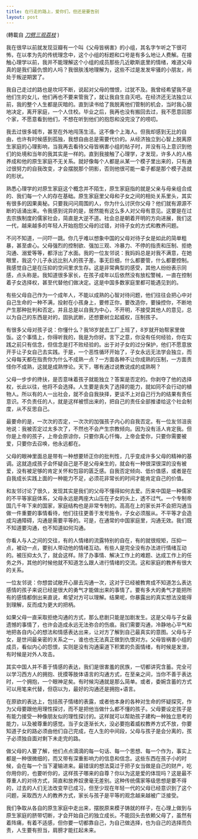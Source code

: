 ```yaml
---
title: 在行走的路上，爱你们，但还是要告别
layout: post
---
```


(轉載自 <a href="http://hanhan.qq.com/hanhan/one/one235m.htm#page1">*刀劈三观荔枝*</a> )

我在很早以前就发现豆瓣有一个叫《父母皆祸害》的小组，其名字乍听之下很可怖，在以孝为先的传统理念中，这个小组的标题和口号是有多么地让人费解。在接触心理学以前，我并不能理解这个小组的成员那些几近歇斯底里的情绪，难道父母真的是我们最仇恨的人吗？我很肤浅地理解为，这些不过是发发牢骚的小朋友，尚处于叛逆期罢了。

我自己走过的路也是坎坷不断，说起对父母的憎恨，过犹不及。我曾经希望我不是他们生的女儿，他们再也不要来管我了，就让我自生自灭吧。在经济还无法独立以前，我的整个人生都是灰暗的。直到读书给了我脱离他们管制的机会，当时我心狠地决定，离开家庭，一个人住校。毕业之后，我再也没有搬回去过，我不愿意回那个家，不愿意看到他们，不想在听到他们的抱怨和没完没了的唠叨。

我去过很多城市，甚至在外地闯荡生活。这不像个上海人。但我却感到无比的自由，也许有时候感到孤独，我想自由总是需要代价的。从经济独立到心智上脱离原生家庭的心理影响，当我再去看待父母皆祸害小组的帖子时，并没有马上意识到他们的处境和当年的我其实是一样的。直到我接触了心理学，才发现，许多人的人格养成和他的原生家庭不无关系。就好像每个人都是从某一个模子里出来的，只有通过很努力的自我改变，才会摆脱那个阴影，否则他很可能一辈子都是那个模子造就的形状。

熟悉心理学的对原生家庭这个概念并不陌生，原生家庭指的就是父亲与母亲组合成的、我们每一个人的存在基础。原生家庭里父母和子女之间的相处关系里头，其实有很多的因果奥秘。只要我问问周围的人，你为什么讨厌你父母？他们就有源源不断的话涌出来。令我感到诧异的是，居然能有这么多人对父母有意见。这要是在过去宗族制度的儒家社会，简直是大逆不道。社会总是朝着开明的方向进展，我们这一代，越来越多的年轻人开始抱怨父母的过错，对待子女的方式和教养问题。

不问不知道，一问吓一跳。你几乎难以想象中国的父母对待子女是如此的简单粗暴，甚至虐心。父母强烈的控制欲、强加三观、冷暴力、不停的指责和压制、拒绝沟通、溺爱等等，都浮出了水面。我的一位友邻说：我妈妈总是对我不满意，在她眼里，我这个儿子永远比别人的孩子差。事无巨细，什么都要管，什么都要控制。我感觉自己是在压抑的空间里求生存。这是非常典型的感受，其他人纷纷表示同感，点头称是。我知道很多家长，在孩子成年以后依然没有放松警械，一直在控制着子女选择权，甚至代替他们做决定。这是中国多数家庭里都可能遇见到的。

有些父母自己作为一个成年人，不能以成熟的心智对待问题，他们往往会把心中对自己生命的一种不满，投射在小孩身上，要修正你，要改造你，要操控你，不断地产生那种批判和否定。并且总是以自我为中心，不开明，不接受其他人的意见，总以为自己的东西是对的，固执武断，还想要树立起威权，压制孩子。

有很多父母对孩子说：你懂什么？我18岁就去工厂上班了，8岁就开始帮家里做饭。这个事情上，你得听我的，我是为你好。言下之意，你没有任何经验，你在实践之前只有信念，但信念是打不败经验的。出于对子女的过分保护，他们不愿意放开手让子女自己去实践。于是，一个恶性循环开始了，子女永远无法学会独立，而父母每天都在指责你为什么不成熟一点？一方面各种不让你成熟的压制，一方面责怪你不成熟，这就是成熟悖论。天下，哪有通过说教说成的成熟啊？

父母一步步的搀扶，是否意味着孩子就能独立？答案是否定的。你剥夺了他的选择权，长此以往，他将不会选择。人生要是丧失了选择的能力，就如同不会行动的植物人。所以有的人一出社会，就不会自我抉择，更谈不上对自己行为的结果有责任意识。不负责任的人，就是这样被惯出来的，把自己的责任全部推诿给这个社会制度，从不反思自己。

最要命的是，一次次的否定，一次次的加强孩子内心的自我否定。有一位友邻沮丧地说：我被否定过太多次了，不然也不会产生宗教倾向。因为没有活人肯定我。但你是上帝的孩子，上帝会原谅你，只要你真心忏悔，上帝会爱你，只要你需要被爱，只要你去召唤，他永远都在。

父母的眼神里面总是带有一种想要矫正你的批判性，几乎变成许多父母的精神的基调。这就造成孩子会怀疑自己是不是父母亲生的，就会有一种很深很深的没有被爱，没有被足够的肯定关怀和包容的匮乏感。自我否定倾向、低价值感，或者是在自我成长实践上面的一种能力不足，必须花非常长的时间才能肯定自己的价值。

和友邻讨论了很久，发现其实是我们的父母不懂得如何去爱。历来中国是一种儒家的不平等家庭体系，父母永远是两座大山压在子女的头上，透不过气。一个专制帝国几千年下来的国家，家庭结构也是非常专制的。高高在上的家长并不会把沟通当做一件重要的事情看待，他们往往更善于发号施令，子女必须服从。不平等才会造成沟通障碍，沟通是需要平等的。可是，在通常的中国家庭里，沟通无效。我们既不知道要沟通，也不知道如何沟通。

你看人与人之间的交往，有的人情绪的流露特别的自在，有的就很规矩，压抑一点，被动一点，要别人带动他的情绪互动。有些人是完全没有办法进行情绪互动的。被压抑太久了，就会这样。除了办事情、解决工作上的难题、达成工作上的任务之外，其他的时候他就不知道怎么跟人进行情绪的交流。这和家庭的教养有很大的关系。

一位友邻说：你想尝试敞开心扉去沟通一次，这对于已经被教育成不知道怎么表达感情的孩子来说已经是很大的勇气才能做出来的事情了。要有多大的勇气才能把所有的感情都倒出来直说，希望对方可以理解。结果呢，你暴露出的真实想法没能得到理解，反而成为更大的把柄。

如果父母一直采取拒绝沟通的方式，那么悲剧只能是加剧发生。这是父母与子女最遗憾的事情了，也许会造成永远无法弥合的伤痕。我们需要沟通，冷静地心平气和地把各自内心的想法和情感表达出来，让对方了解到自己最真实的意图。父母与子女，是世间最亲密的关系之一，谁也也无法真正做到仇恨对方。父母皆祸害小组的成员，看似内心的怨恨，实则是没有沟通渠道下积累的负面情绪，有时候是发泄，有时候是对外人攻击。

其实中国人并不善于情感的表达，我们是很害羞的民族，一切都讲究含蓄。完全可以学习西方人的拥抱、抚摸等肢体语言的沟通方式，在至亲之间，当你不善于表达时，一个拥抱，一个眼神足矣。有时候沟通就是那么简单。或者，委婉含蓄的方式可以用笔来代替，但窃以为，最好的沟通还是拥抱+语言。

在原欲的表达上，包括孩子情绪的表露，或者他本身的各种对生命的怀疑探究，作为父母要跟他用理性探讨，而不是把他当做什么都不懂的孩子。父母要设定孩子是有能力接受一种像朋友似的理性探讨的。这样就可以帮助孩子建构一种独立思考的能力，以及被尊重的感觉。当子女逐渐长大，没必要抱着威权教养方式不放，你要知道子女的路必须由他们自己完成，在人生的中间段，父母与孩子是会分离的，孩子必须独自面对剩下未走完的路。

做父母的人要了解，他们点点滴滴的每一句话、每一个思想、每一个作为，事实上都是一种很微细的，而又带有深重影响力的信息和信念。这些东西在孩子小的时候，会在每一个当下灌输进来。最错误的想法莫过于把子女当做是自己的财产，吃你用你的，也要听你的，这样孩子哪来的自尊？你以为这是爱的体现吗？这是最不尊重人的对待方式，简直和放养奴隶毫无差别。这种传统儒家等级思想是要不得的，过去的人们无法改变早已成习，但至少现在年轻一代的父母已经意识到了这个问题，采取西方人的教养方式，家长与孩子是平等的观念越来越被广泛接受。

我们争取从各自的原生家庭中走出来，摆脱原来模子铸就的样子，在心理上做到与原生家庭的脐带切断，才会开始自己的独立成长。不能回头去依赖父母了，虽然有着阵痛，有着不适感，但你要一切都靠自己，为自己做选择，也为自己的选择而负责，人生要有担当，肩膀才能扛起未来。